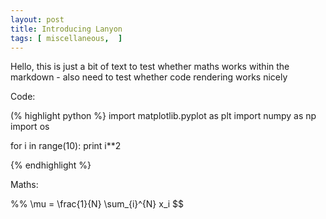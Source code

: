 ```yaml
---
layout: post
title: Introducing Lanyon
tags: [ miscellaneous,  ]
---
```


Hello, this is just a bit of text to test whether maths works within the markdown - also need to test whether code rendering works nicely

Code:

(% highlight python %}
import matplotlib.pyplot as plt
import numpy as np
import os

for i in range(10):
  print i**2
  
{% endhighlight %}

Maths:

%% \mu = \frac{1}{N} \sum_{i}^{N} x_i $$

